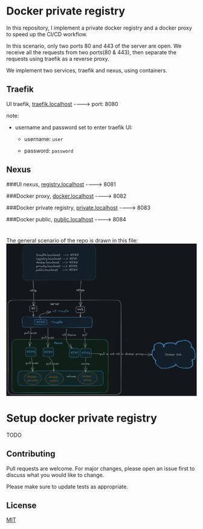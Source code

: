 # Docker private registry

In this repository, I implement a private docker registry and a docker proxy to speed up the CI/CD workflow.

In this scenario, only two ports 80 and 443 of the server are open.
We receive all the requests from two ports(80 & 443), then separate the requests using traefik as a reverse proxy.

We implement two services, traefik and nexus, using containers.

## Traefik

UI traefik, [traefik.localhost](https://traefik.localhost/) ----> port: 8080

note:

* username and password set to enter traefik UI:

    - username: `user`

    - password: `password`

## Nexus
###UI nexus, [registry.localhost](https://registry.localhost/)              ----> 8081

###Docker proxy, [docker.localhost](https://docker.localhost/)              ----> 8082

###Docker private registry, [private.localhost](https://private.localhost/) ----> 8083

###Docker public, [public.localhost](https://public.localhost/)             ----> 8084
#

The general scenario of the repo is drawn in this file: ![general structure](./images/Untitled-2023-06-05-1238.png)

# Setup docker private registry

TODO

## Contributing

Pull requests are welcome. For major changes, please open an issue first
to discuss what you would like to change.

Please make sure to update tests as appropriate.

## License

[MIT](https://choosealicense.com/licenses/mit/)
